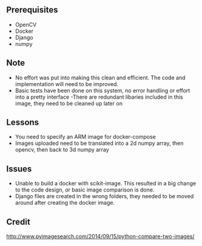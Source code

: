 ## Prerequisites

- OpenCV
- Docker
- Django
- numpy

## Note
- No effort was put into making this clean and efficient. The code and implementation will need
to be improved.
- Basic tests have been done on this system, no error handling or effort into a pretty
interface
-There are redundant libaries included in this image, they need to be cleaned up later on

## Lessons
- You need to specify an ARM image for docker-compose
- Images uploaded need to be translated into a 2d numpy array, then opencv, then back to 3d numpy array

## Issues
- Unable to build a docker with scikit-image. This resulted in a big change to the code
design, or basic image comparison is done.
- Django files are created in the wrong folders, they needed to be moved around after creating the
docker image.

## Credit
http://www.pyimagesearch.com/2014/09/15/python-compare-two-images/
